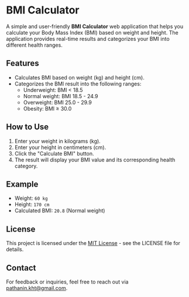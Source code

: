# BMI Calculator

A simple and user-friendly **BMI Calculator** web application that helps you calculate your Body Mass Index (BMI) based on weight and height. The application provides real-time results and categorizes your BMI into different health ranges.

## Features
- Calculates BMI based on weight (kg) and height (cm).
- Categorizes the BMI result into the following ranges:
  - Underweight: BMI < 18.5
  - Normal weight: BMI 18.5 - 24.9
  - Overweight: BMI 25.0 - 29.9
  - Obesity: BMI ≥ 30.0

## How to Use
1. Enter your weight in kilograms (kg).
2. Enter your height in centimeters (cm).
3. Click the "Calculate BMI" button.
4. The result will display your BMI value and its corresponding health category.

## Example
- Weight: `60 kg`
- Height: `170 cm`
- Calculated BMI: `20.8` (Normal weight)

## License
This project is licensed under the [MIT License](LICENSE) - see the LICENSE file for details.

## Contact
For feedback or inquiries, feel free to reach out via [pathanin.kht@gmail.com](pathanin.kht@gmail.com).
